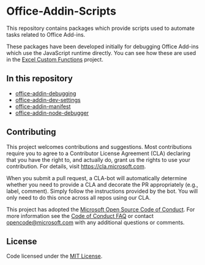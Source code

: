 
# Office-Addin-Scripts

This repository contains packages which provide scripts used to automate tasks related to Office Add-ins.

These packages have been developed initially for debugging Office Add-ins which use the JavaScript runtime directly. You can see how these are used in the [Excel Custom Functions](https://github.com/OfficeDev/Excel-Custom-Functions) project.

## In this repository

- [office-addin-debugging](packages/office-addin-debugging/README.md)
- [office-addin-dev-settings](packages/office-addin-dev-settings/README.md)
- [office-addin-manifest](packages/office-addin-manifest/README.md)
- [office-addin-node-debugger](packages/office-addin-node-debugger/README.md)

## Contributing

This project welcomes contributions and suggestions.  Most contributions require you to agree to a Contributor License Agreement (CLA) declaring that you have the right to, and actually do, grant us the rights to use your contribution. For details, visit https://cla.microsoft.com.

When you submit a pull request, a CLA-bot will automatically determine whether you need to provide a CLA and decorate the PR appropriately (e.g., label, comment). Simply follow the instructions provided by the bot. You will only need to do this once across all repos using our CLA.

This project has adopted the [Microsoft Open Source Code of Conduct](https://opensource.microsoft.com/codeofconduct/).
For more information see the [Code of Conduct FAQ](https://opensource.microsoft.com/codeofconduct/faq/) or
contact [opencode@microsoft.com](mailto:opencode@microsoft.com) with any additional questions or comments.

## License

Code licensed under the [MIT License](https://github.com/OfficeDev/Office-Addin-Scripts/blob/master/LICENSE).